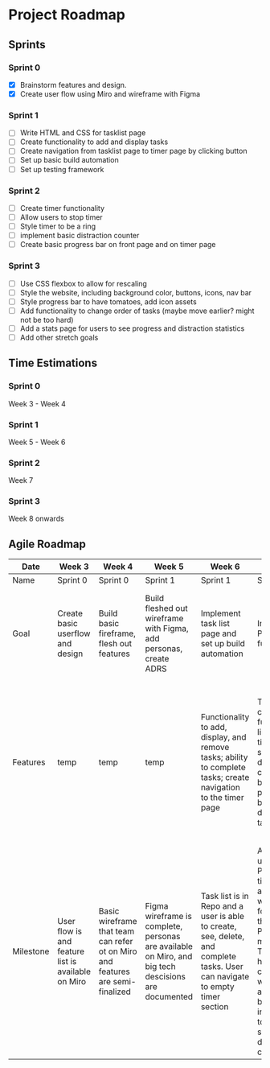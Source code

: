 # Project Roadmap

## Sprints

### Sprint 0
- [x] Brainstorm features and design. 
- [x] Create user flow using Miro and wireframe with Figma

### Sprint 1
- [ ] Write HTML and CSS for tasklist page
- [ ] Create functionality to add and display tasks
- [ ] Create navigation from tasklist page to timer page by clicking button
- [ ] Set up basic build automation
- [ ] Set up testing framework 

### Sprint 2
- [ ] Create timer functionality
- [ ] Allow users to stop timer
- [ ] Style timer to be a ring
- [ ] implement basic distraction counter
- [ ] Create basic progress bar on front page and on timer page

### Sprint 3
- [ ] Use CSS flexbox to allow for rescaling
- [ ] Style the website, including background color, buttons, icons, nav bar
- [ ] Style progress bar to have tomatoes, add icon assets
- [ ] Add functionality to change order of tasks (maybe move earlier? might not be too hard)
- [ ] Add a stats page for users to see progress and distraction statistics
- [ ] Add other stretch goals

## Time Estimations

### Sprint 0
Week 3 - Week 4

### Sprint 1
Week 5 - Week 6

### Sprint 2
Week 7

### Sprint 3
Week 8 onwards

## Agile Roadmap

| Date      | Week 3 | Week 4 | Week 5 | Week 6 | Week 7 | Week 8 | Week 9 | Week 10 |
| ---       | ---    | ---    | ---    | ---    | ---    | ---    | ---    | ---     |
| Name      | Sprint 0 | Sprint 0 | Sprint 1 | Sprint 1 | Sprint 2 | Sprint 3 | Sprint 3 | Sprint 3
| Goal      | Create basic userflow and design | Build basic fireframe, flesh out features| Build fleshed out wireframe with Figma, add personas, create ADRS| Implement task list page and set up build automation | Implement Pomo timer functionality | Implement local storage and advanced styling - ring timer, tomato progress bar, etc. | Add a stats page | Improve stats page, possible adding backend to compare with others
| Features  | temp| temp | temp | Functionality to add, display, and remove tasks; ability to complete tasks; create navigation to the timer page | Timer that correctly functions like a Pomo timer, timer stop button, distraction counter, basic progress bar, timer displayed in tab | Implement local storage, display timer as a ring; add styling such as background colors, buttons and navbar; allow for user to change task order | Display progress bar as tomatoes, add a stats page | Flesh out stats page
| Milestone | User flow is and feature list is available on Miro | Basic wireframe that team can refer ot on Miro and features are semi-finalized | Figma wireframe is complete, personas are available on Miro, and big tech descisions are documented | Task list is in Repo and a user is able to create, see, delete, and complete tasks. User can navigate to empty timer section | A user can use the Pomodoro timer to actually do work while following the Pomodoro method. The timer has the correct work, break, and long break time in addition to features such as a distriction counter | The website looks and feels like the Figma design. Refreshing the page does not end timer or clear tasks | Users can track important productivity statistics such as number is distractions, failed pomos, completed pomos, and trends in these numbers to give an idea of their progression | Trends are displayed with styled graphs and stats page has additional useful data. Project is ready for presentation
